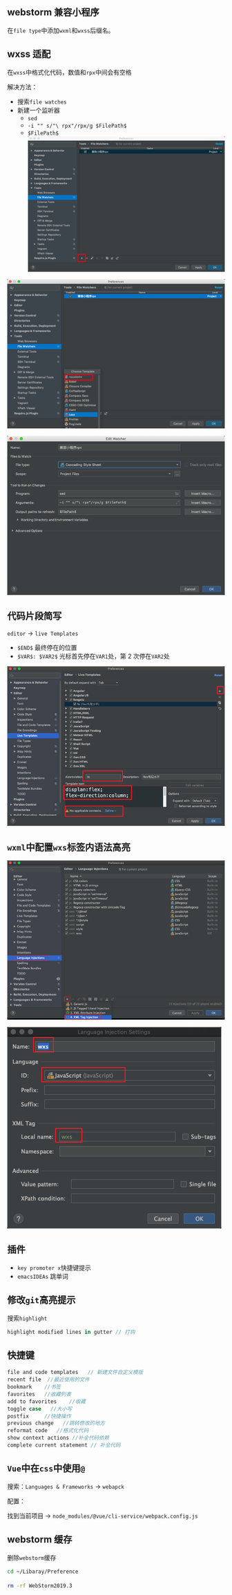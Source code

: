 ## webstorm 兼容小程序

在`file type`中添加`wxml`和`wxss`后缀名。

## wxss 适配

在`wxss`中格式化代码，数值和`rpx`中间会有空格

解决方法：

- 搜索`file watches`
- 新建一个监听器
  - `sed`
  - `-i "" s/"\ rpx"/rpx/g $FilePath$`
  - `$FilePath$`
    ![](./images/webstorm配置1.png)

![](./images/webstorm配置2.png)

![](./images/webstorm配置3.png)

## 代码片段简写

`editor` -> `live Templates`

- `$END$` 最终停在的位置
- `$VAR$: $VAR2$` 光标首先停在`VAR1`处，第 2 次停在`VAR2`处

![](./images/webstorm配置4.png)

## `wxml`中配置`wxs`标签内语法高亮

![](./images/webstorm配置5.png)

![](./images/webstorm配置6.png)

## 插件

- `key promoter x`快捷键提示
- `emacsIDEAs` 跳单词

## 修改`git`高亮提示

搜索`highlight`

```js
highlight modified lines in gutter // 打钩
```

## 快捷键

```js
file and code templates   // 新建文件自定义模版
recent file  //最近使用的文件
bookmark    //书签
favorites   //收藏列表
add to favorites    //收藏
toggle case   //大小写
postfix     //快捷操作
previous change   //跳转修改的地方
reformat code   //格式化代码
show context actions //补全代码依赖
complete current statement // 补全代码
```

## `Vue`中在`css`中使用`@`

搜索：`Languages & Frameworks` -> `webapck`

配置：

找到当前项目 -> `node_modules/@vue/cli-service/webpack.config.js`

## webstorm 缓存

删除`webstorm`缓存

```bash
cd ~/Libaray/Preference

rm -rf WebStorm2019.3
```
